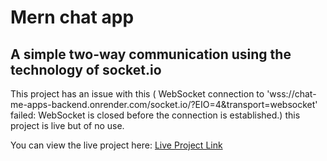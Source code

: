 # Mern chat app 
## A simple two-way communication using the technology of socket.io 

This project has an issue with this 
( WebSocket connection to 'wss://chat-me-apps-backend.onrender.com/socket.io/?EIO=4&transport=websocket' failed: WebSocket is closed before the connection is established.)
this project is live but of no use.



You can view the live project here: [Live Project Link](https://chatmeapps.netlify.app/)

